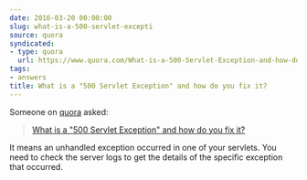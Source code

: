 ```yaml
---
date: 2016-03-20 00:00:00
slug: what-is-a-500-servlet-excepti
source: quora
syndicated:
- type: quora
  url: https://www.quora.com/What-is-a-500-Servlet-Exception-and-how-do-you-fix-it/answer/Roy-Tang
tags:
- answers
title: What is a "500 Servlet Exception" and how do you fix it?
---
```


Someone on [quora](https://quora.com) asked:

> [What is a "500 Servlet Exception" and how do you fix it?](https://www.quora.com/What-is-a-500-Servlet-Exception-and-how-do-you-fix-it/answer/Roy-Tang)


It means an unhandled exception occurred in one of your servlets. You need to check the server logs to get the details of the specific exception that occurred.